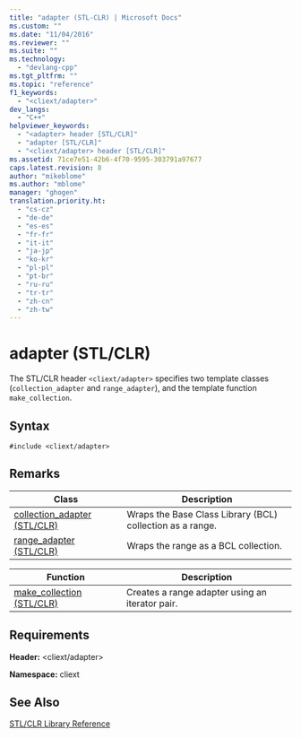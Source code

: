 ```yaml
---
title: "adapter (STL-CLR) | Microsoft Docs"
ms.custom: ""
ms.date: "11/04/2016"
ms.reviewer: ""
ms.suite: ""
ms.technology: 
  - "devlang-cpp"
ms.tgt_pltfrm: ""
ms.topic: "reference"
f1_keywords: 
  - "<cliext/adapter>"
dev_langs: 
  - "C++"
helpviewer_keywords: 
  - "<adapter> header [STL/CLR]"
  - "adapter [STL/CLR]"
  - "<cliext/adapter> header [STL/CLR]"
ms.assetid: 71ce7e51-42b6-4f70-9595-303791a97677
caps.latest.revision: 8
author: "mikeblome"
ms.author: "mblome"
manager: "ghogen"
translation.priority.ht: 
  - "cs-cz"
  - "de-de"
  - "es-es"
  - "fr-fr"
  - "it-it"
  - "ja-jp"
  - "ko-kr"
  - "pl-pl"
  - "pt-br"
  - "ru-ru"
  - "tr-tr"
  - "zh-cn"
  - "zh-tw"
---
```

# adapter (STL/CLR)
The STL/CLR header `<cliext/adapter>` specifies two template classes (`collection_adapter` and `range_adapter`), and the template function `make_collection`.  
  
## Syntax  
  
```  
#include <cliext/adapter>  
```  
  
## Remarks  
  
|Class|Description|  
|-----------|-----------------|  
|[collection_adapter (STL/CLR)](../dotnet/collection-adapter-stl-clr.md)|Wraps the Base Class Library (BCL) collection as a range.|  
|[range_adapter (STL/CLR)](../dotnet/range-adapter-stl-clr.md)|Wraps the range as a BCL collection.|  
  
|Function|Description|  
|--------------|-----------------|  
|[make_collection (STL/CLR)](../dotnet/make-collection-stl-clr.md)|Creates a range adapter using an iterator pair.|  
  
## Requirements  
 **Header:** \<cliext/adapter>  
  
 **Namespace:** cliext  
  
## See Also  
 [STL/CLR Library Reference](../dotnet/stl-clr-library-reference.md)